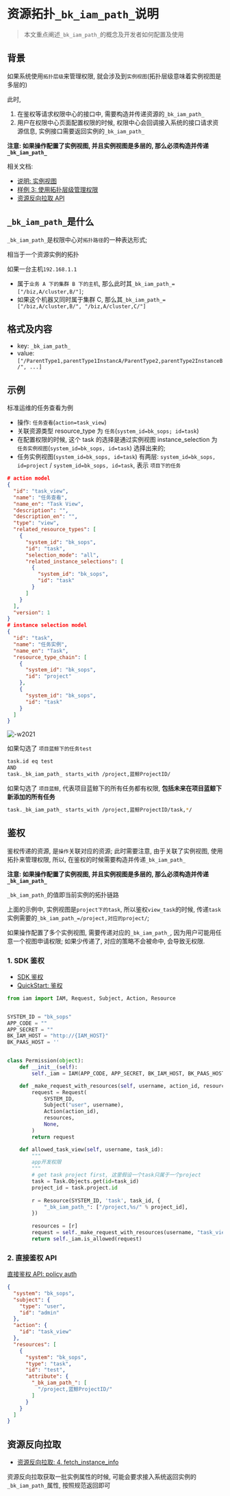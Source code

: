 # 资源拓扑`_bk_iam_path_`说明

> 本文重点阐述`_bk_iam_path_`的概念及开发者如何配置及使用

## 背景

如果系统使用`拓扑层级`来管理权限, 就会涉及到`实例视图`(拓扑层级意味着实例视图是多层的)

此时, 
1. 在鉴权等请求权限中心的接口中, 需要构造并传递资源的`_bk_iam_path_`
2. 用户在权限中心页面配置权限的时候, 权限中心会回调接入系统的接口请求资源信息, 实例接口需要返回实例的`_bk_iam_path_`

**注意: 如果操作配置了实例视图, 并且实例视图是多层的, 那么必须构造并传递`_bk_iam_path_`**

相关文档: 
* [说明: 实例视图](./01-InstanceSelection.md)
* [样例 3: 使用拓扑层级管理权限](../HowTo/Examples/03-Topology.md)
* [资源反向拉取 API](../Reference/API/03-Callback/01-API.md)

## `_bk_iam_path_`是什么

`_bk_iam_path_`是权限中心对`拓扑路径`的一种表达形式; 

相当于一个资源实例的拓扑

如果一台主机`192.168.1.1`
- 属于`业务 A 下的集群 B 下的主机`, 那么此时其`_bk_iam_path_=["/biz,A/cluster,B/"]`; 
- 如果这个机器又同时属于集群 C, 那么其`_bk_iam_path_=["/biz,A/cluster,B/", "/biz,A/cluster,C/"]`

## 格式及内容

- key: `_bk_iam_path_`
- value: `["/ParentType1,parentType1InstancA/ParentType2,parentType2InstanceB/", ...]`

## 示例

标准运维的任务查看为例
- 操作: `任务查看`(`action=task_view`)
- 关联资源类型 resource_type 为 `任务`(`system_id=bk_sops; id=task`)
- 在配置权限的时候, 这个 task 的选择是通过实例视图 instance_selection 为 `任务实例视图`(`system_id=bk_sops, id=task`) 选择出来的;
- 任务实例视图(`system_id=bk_sops, id=task`) 有两层:  `system_id=bk_sops, id=project` / `system_id=bk_sops, id=task`, 表示 `项目下的任务`

```json
# action model
{
  "id": "task_view",
  "name": "任务查看",
  "name_en": "Task View",
  "description": "",
  "description_en": "",
  "type": "view",
  "related_resource_types": [
    {
      "system_id": "bk_sops",
      "id": "task",
      "selection_mode": "all",
      "related_instance_selections": [
        {
          "system_id": "bk_sops",
          "id": "task"
        }
      ]
    }
  ],
  "version": 1
}
# instance selection model
{
  "id": "task",
  "name": "任务实例",
  "name_en": "Task",
  "resource_type_chain": [
    {
      "system_id": "bk_sops",
      "id": "project"
    },
    {
      "system_id": "bk_sops",
      "id": "task"
    }
  ]
}
```

![-w2021](../assets/Explanation/01_instance_selection_03.png)

如果勾选了 `项目蓝鲸下的任务test`

```bash
task.id eq test
AND
task._bk_iam_path_ starts_with /project,蓝鲸ProjectID/
```

如果勾选了 `项目蓝鲸`, 代表项目蓝鲸下的所有任务都有权限, **包括未来在项目蓝鲸下新添加的所有任务**

```bash
task._bk_iam_path_ starts_with /project,蓝鲸ProjectID/task,*/
```

## 鉴权

鉴权传递的资源, 是`操作`关联对应的资源; 此时需要注意, 由于关联了实例视图, 使用拓扑来管理权限, 所以, 在鉴权的时候需要构造并传递`_bk_iam_path_`

**注意: 如果操作配置了实例视图, 并且实例视图是多层的, 那么必须构造并传递`_bk_iam_path_`**

`_bk_iam_path_`的值即当前实例的拓扑链路

上面的示例中, 实例视图是`project下的task`, 所以鉴权`view_task`的时候, 传递`task`实例需要的`_bk_iam_path_=/project,对应的project/`; 

如果操作配置了多个实例视图, 需要传递对应的`_bk_iam_path_`, 因为用户可能用任意一个视图申请权限; 如果少传递了, 对应的策略不会被命中, 会导致无权限.

### 1. SDK 鉴权

* [SDK 鉴权](../Reference/API/04-Auth/01-SDK.md)
* [QuickStart: 鉴权](../QuickStart/04-Auth.md)

```python
from iam import IAM, Request, Subject, Action, Resource


SYSTEM_ID = "bk_sops"
APP_CODE = ""
APP_SECRET = ""
BK_IAM_HOST = "http://{IAM_HOST}"
BK_PAAS_HOST = ''


class Permission(object):
    def __init__(self):
        self._iam = IAM(APP_CODE, APP_SECRET, BK_IAM_HOST, BK_PAAS_HOST)

    def _make_request_with_resources(self, username, action_id, resources):
        request = Request(
            SYSTEM_ID,
            Subject("user", username),
            Action(action_id),
            resources,
            None,
        )
        return request

    def allowed_task_view(self, username, task_id):
        """
        app开发权限
        """
        # get task project first, 这里假设一个task只属于一个project
        task = Task.Objects.get(id=task_id)
        project_id = task.project.id
        
        r = Resource(SYSTEM_ID, 'task', task_id, {
            "_bk_iam_path_": ["/project,%s/" % project_id],
        })
        
        resources = [r]
        request = self._make_request_with_resources(username, "task_view", resources)
        return self._iam.is_allowed(request)
```

### 2. 直接鉴权 API

[直接鉴权 API: policy auth](../Reference/API/04-Auth/02-DirectAPI.md)

```json
{
  "system": "bk_sops",
  "subject": {
    "type": "user",
    "id": "admin"
  },
  "action": {
    "id": "task_view"
  },
  "resources": [
    {
      "system": "bk_sops",
      "type": "task",
      "id": "test",
      "attribute": {
        "_bk_iam_path_": [
          "/project,蓝鲸ProjectID/"
        ]
      }
    }
  ]
}
```

## 资源反向拉取

* [资源反向拉取: 4. fetch_instance_info](../Reference/API/03-Callback/13-fetch_instance_info.md)

资源反向拉取获取一批实例属性的时候, 可能会要求接入系统返回实例的`_bk_iam_path_`属性, 按照规范返回即可



